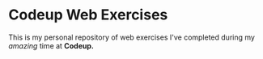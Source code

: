  # Codeup Web Exercises

 This is my personal repository of web exercises
 I've completed during my _amazing_ time at **Codeup.**